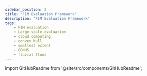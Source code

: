 ```yaml
---
sidebar_position: 2
title: "FIM Evaluation Framework"
description: "FIM Evaluation Framework"
tags:
    - FIM evaluation
    - Large scale evaluation 
    - cloud computing
    - convex hull
    - smallest extent
    - CONUS
    - fluvial flood
---
```


import GitHubReadme from '@site/src/components/GitHubReadme';
 
<GitHubReadme username="sdmlua" repo="fimpef" />
